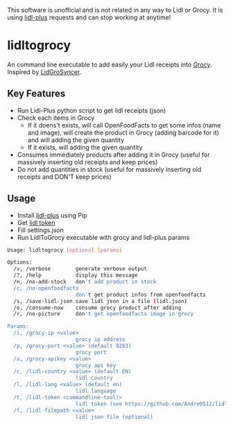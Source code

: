 This software is unofficial and is not related in any way to Lidl or Grocy. It is using [lidl-plus](https://github.com/Andre0512/lidl-plus) requests and can stop working at anytime!

# lidltogrocy

An command line executable to add easily your Lidl receipts into [Grocy](https://github.com/grocy/grocy). Inspired by [LidGroSyncer](https://github.com/vorostamas/LidGroSyncer).

## Key Features

* Run Lidl-Plus python script to get lidl receipts (json)
* Check each items in Grocy
	* If it doens't exists, will call OpenFoodFacts to get some infos (name and image), will create the product in Grocy (adding barcode for it) and will adding the given quantity
	* If it exists, will adding the given quantity
* Consumes immediately products after adding it in Grocy (useful for massively inserting old receipts and keep prices)
* Do not add quantities in stock (useful for massively inserting old receipts and DON'T keep prices)

## Usage

* Install [lidl-plus](https://github.com/Andre0512/lidl-plus) using Pip
* Get [lidl token](https://github.com/Andre0512/lidl-pluscommandline-tool)
* Fill settings.json
* Run LidlToGrocy executable with grocy and lidl-plus params

```bash                                                                        
Usage: lidltogrocy [options] [params]

Options:
  /v, /verbose        generate verbose output
  /?, /help           display this message
  /n, /no-add-stock   don't add product in stock
  /c, /no-openfoodfacts
                      don't get product infos from openfoodfacts
  /s, /save-lidl-json save lidl json in a file (lidl.json)
  /o, /consume-now    consume grocy product after adding
  /r, /no-picture     don't get openfoodfacts image in grocy

Params:
  /i, /grocy-ip <value>
                      grocy ip address
  /p, /grocy-port <value> (default 9283)
                      grocy port
  /a, /grocy-apikey <value>
                      grocy api key
  /c, /lidl-country <value> (default EN)
                      lidl country
  /l, /lidl-lang <value> (default en)
                      lidl language
  /t, /lidl-token <commandline-tool)>
                      lidl token (see https://github.com/Andre0512/lidl-pluscommandline-tool)
  /f, /lidl-filepath <value>
                      lidl json file (optional)


```
